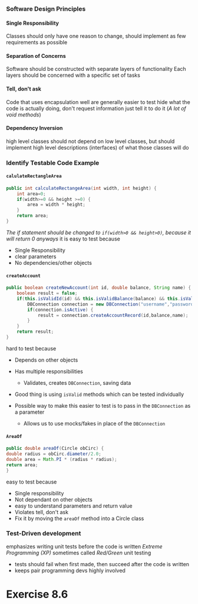 ### Software Design Principles
#### Single Responsibility
Classes should only have one reason to change, should implement as few requirements as possible
#### Separation of Concerns
Software should be constructed with separate layers of functionality
Each layers should be concerned with a specific set of tasks
#### Tell, don't ask
Code that uses encapsulation well are generally easier to test
hide what the code is actually doing, don't request information just tell it to do it (*A lot of void methods*)
#### Dependency Inversion
high level classes should not depend on low level classes, but should implement high level descriptions (interfaces) of what those classes will do
### Identify Testable Code Example
#### `calulateRectangleArea`
```java
public int calculateRectangeArea(int width, int height) {
	int area=0;
	if(width>=0 && height >=0) {
		area = width * height;
	}
	return area;
}
```
*The if statement should be changed to `if(width>0 && height>0)`, because it will return 0 anyways*
it is easy to test because
- Single Responsibility
- clear parameters
- No dependencies/other objects
#### `createAccount`
```java
public boolean createNewAccount(int id, double balance, String name) {
	boolean result = false;
	if(this.isValidId(id) && this.isValidBalance(balance) && this.isValidName(name)) {
		DBConnection connection = new DBConnection("username","password","database");
		if(connection.isActive) {
			result = connection.createAccountRecord(id,balance,name);
		}
	}
	return result;
}
```
hard to test because
- Depends on other objects
- Has multiple responsibilities
	- Validates, creates `DBConnection`, saving data

- Good thing is using `isValid` methods which can be tested individually
- Possible way to make this easier to test is to pass in the `DBConnection` as a parameter
	- Allows us to use mocks/fakes in place of the `DBConnection`
#### `AreaOf`
```java
public double areaOf(Circle obCirc) {
double radius = obCirc.diameter/2.0;
double area = Math.PI * (radius * radius);
return area;
}
```
easy to test because
- Single responsibility
- Not dependant on other objects
- easy to understand parameters and return value
- Violates tell, don't ask
- Fix it by moving the `areaOf` method into a Circle class
### Test-Driven development
emphasizes writing unit tests before the code is written
*Extreme Programming (XP)*
sometimes called *Red/Green* unit testing
- tests should fail when first made, then succeed after the code is written
- keeps pair programming devs highly involved
# Exercise 8.6
